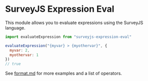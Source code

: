 # SurveyJS Expression Eval

This module allows you to evaluate expressions using the SurveyJS language.

```javascript
import evaluateExpression from "surveyjs-expression-eval"

evaluateExpression("{myvar} > {myothervar}", {
  myvar: 2,
  myothervar: 1
})
// true
```

See [format.md](blob/master/format.md) for more examples and a list of operators.
